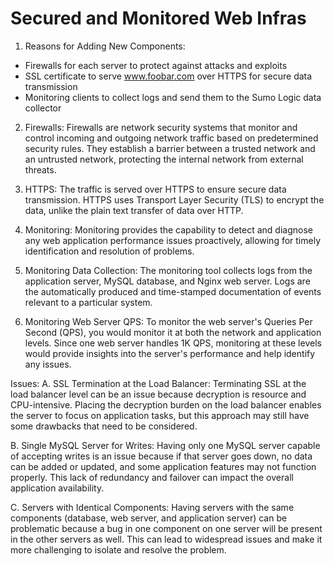 # Secured and Monitored Web Infras

1. Reasons for Adding New Components:
- Firewalls for each server to protect against attacks and exploits
- SSL certificate to serve www.foobar.com over HTTPS for secure data transmission
- Monitoring clients to collect logs and send them to the Sumo Logic data collector

2. Firewalls:
Firewalls are network security systems that monitor and control incoming and outgoing network traffic based on predetermined security rules. They establish a barrier between a trusted network and an untrusted network, protecting the internal network from external threats.

3. HTTPS:
The traffic is served over HTTPS to ensure secure data transmission. HTTPS uses Transport Layer Security (TLS) to encrypt the data, unlike the plain text transfer of data over HTTP.

4. Monitoring:
Monitoring provides the capability to detect and diagnose any web application performance issues proactively, allowing for timely identification and resolution of problems.

5. Monitoring Data Collection:
The monitoring tool collects logs from the application server, MySQL database, and Nginx web server. Logs are the automatically produced and time-stamped documentation of events relevant to a particular system.

6. Monitoring Web Server QPS:
To monitor the web server's Queries Per Second (QPS), you would monitor it at both the network and application levels. Since one web server handles 1K QPS, monitoring at these levels would provide insights into the server's performance and help identify any issues.

Issues:
A. SSL Termination at the Load Balancer:
Terminating SSL at the load balancer level can be an issue because decryption is resource and CPU-intensive. Placing the decryption burden on the load balancer enables the server to focus on application tasks, but this approach may still have some drawbacks that need to be considered.

B. Single MySQL Server for Writes:
Having only one MySQL server capable of accepting writes is an issue because if that server goes down, no data can be added or updated, and some application features may not function properly. This lack of redundancy and failover can impact the overall application availability.

C. Servers with Identical Components:
Having servers with the same components (database, web server, and application server) can be problematic because a bug in one component on one server will be present in the other servers as well. This can lead to widespread issues and make it more challenging to isolate and resolve the problem.